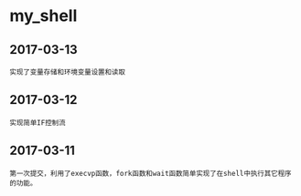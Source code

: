 # my_shell
## **2017-03-13**
	实现了变量存储和环境变量设置和读取

## **2017-03-12**
	实现简单IF控制流

## **2017-03-11**
	第一次提交，利用了execvp函数，fork函数和wait函数简单实现了在shell中执行其它程序的功能。

